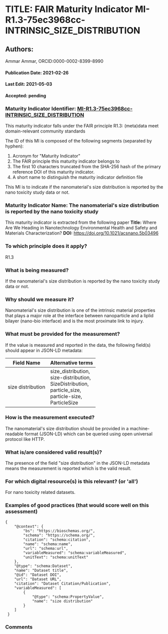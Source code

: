 # TITLE: FAIR Maturity Indicator MI-R1.3-75ec3968cc-INTRINSIC_SIZE_DISTRIBUTION

## Authors: 
Ammar Ammar, ORCID:0000-0002-8399-8990

#### Publication Date: 2021-02-26
#### Last Edit: 2021-05-03
#### Accepted: pending

### Maturity Indicator Identifier: [MI-R1.3-75ec3968cc-INTRINSIC_SIZE_DISTRIBUTION](https://w3id.org/fair/maturity_indicator/terms/Gen2/MI-R1.3-75ec3968cc-INTRINSIC_SIZE_DISTRIBUTION)

This maturity indicator falls under the FAIR principle R1.3:
(meta)data meet domain-relevant community standards

The ID of this MI is composed of the following segments (separated by hyphen):
1. Acronym for "Maturity Indicator"
1. The FAIR principle this maturity indicator belongs to
1. The first 10 characters truncated from the SHA-256 hash of the primary reference DOI of this maturity indicator.
1. A short name to distinguish the maturity indicator definition file

This MI is to indicate if the nanomaterial's size distribution is reported by the nano toxicity study data or not.

### Maturity Indicator Name:  The nanomaterial's size distribution is reported by the nano toxicity study

This maturity indicator is extracted from the following paper 
**Title:** Where Are We Heading in Nanotechnology Environmental Health and Safety and Materials Characterization?
**DOI:** https://doi.org/10.1021/acsnano.5b03496

### To which principle does it apply?  
R1.3

### What is being measured?
If the nanomaterial's size distribution is reported by the nano toxicity study data or not.

### Why should we measure it?
Nanomaterial's size distribution is one of the intrinsic material properties that plays a major role 
at the interface between nanoparticle and a liplid bilayer (nano-bio interface) and is the most proximate link to injury.

### What must be provided for the measurement?
If the value is measured and reported in the data, the following field(s) should appear in JSON-LD metadata: 

| Field Name         | Alternative terms                                                                                                  |
| ------------------ | ------------------------------------------------------------------------------------------------------------------ |
| size distribution  | size_distribution,<br>size-distribution,<br>SizeDistribution,<br>particle_size,<br>particle-size,<br>ParticleSize  |

### How is the measurement executed?
The nanomaterial's size distribution should be provided in a machine-readable format (JSON-LD) which can be queried using open universal protocol like HTTP.

### What is/are considered valid result(s)?
The presence of the field "size distribution" in the JSON-LD metadata means the measurement is reported which is the valid result.

### For which digital resource(s) is this relevant? (or 'all')
For nano toxicity related datasets.  

### Examples of good practices (that would score well on this assessment)
```{json}
{
 	"@context": {
 		"bs": "https://bioschemas.org/",
 		"schema": "https://schema.org/",
 		"citation": "schema:citation",
 		"name": "schema:name",
 		"url": "schema:url",
 		"variableMeasured": "schema:variableMeasured",
 		"unitText": "schema:unitText"
 	},
 	"@type": "schema:Dataset",
 	"name": "Dataset title",
 	"@id": "Dataset DOI",
 	"url": "Dataset URL",
 	"citation": "Dataset Citation/Publication",
 	"variableMeasured": [
 		{
 			"@type": "schema:PropertyValue",
 			"name": "size distribution"
 		}
 	]
 }
```

### Comments

